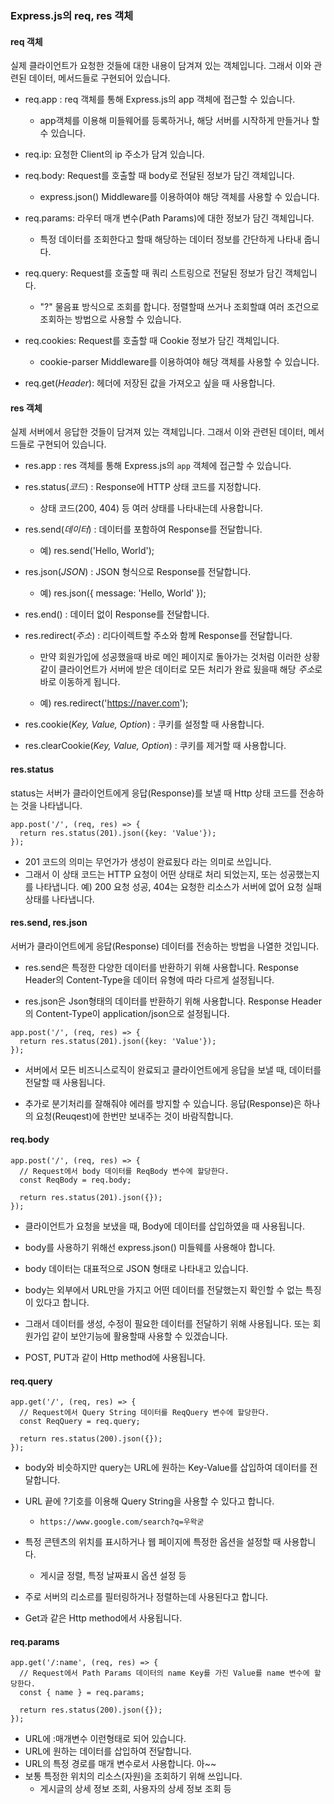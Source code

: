 ### Express.js의 req, res 객체

#### req 객체

실제 클라이언트가 요청한 것들에 대한 내용이 담겨져 있는 객체입니다.
그래서 이와 관련된 데이터, 메서드들로 구현되어 있습니다.

- req.app : req 객체를 통해 Express.js의 app 객체에 접근할 수 있습니다.

  - app객체를 이용해 미들웨어를 등록하거나, 해당 서버를 시작하게 만들거나 할 수 있습니다.

- req.ip: 요청한 Client의 ip 주소가 담겨 있습니다.

- req.body: Request를 호출할 때 body로 전달된 정보가 담긴 객체입니다.

  - express.json() Middleware를 이용하여야 해당 객체를 사용할 수 있습니다.

- req.params: 라우터 매개 변수(Path Params)에 대한 정보가 담긴 객체입니다.

  - 특정 데이터를 조회한다고 할때 해당하는 데이터 정보를 간단하게 나타내 줍니다.

- req.query: Request를 호출할 때 쿼리 스트링으로 전달된 정보가 담긴 객체입니다.

  - "?" 물음표 방식으로 조회를 합니다. 정렬할때 쓰거나 조회할떄 여러 조건으로 조회하는 방법으로 사용할 수 있습니다.

- req.cookies: Request를 호출할 때 Cookie 정보가 담긴 객체입니다.

  - cookie-parser Middleware를 이용하여야 해당 객체를 사용할 수 있습니다.

- req.get(_Header_): 헤더에 저장된 값을 가져오고 싶을 때 사용합니다.

#### res 객체

실제 서버에서 응답한 것들이 담겨져 있는 객체입니다.
그래서 이와 관련된 데이터, 메서드들로 구현되어 있습니다.

- res.app : res 객체를 통해 Express.js의 `app` 객체에 접근할 수 있습니다.

- res.status(_코드_) : Response에 HTTP 상태 코드를 지정합니다.

  - 상태 코드(200, 404) 등 여러 상태를 나타내는데 사용합니다.

- res.send(_데이터_) : 데이터를 포함하여 Response를 전달합니다.

  - 예) res.send('Hello, World');

- res.json(_JSON_) : JSON 형식으로 Response를 전달합니다.

  - 예) res.json({ message: 'Hello, World' });

- res.end() : 데이터 없이 Response를 전달합니다.

- res.redirect(_주소_) : 리다이렉트할 주소와 함께 Response를 전달합니다.

  - 만약 회원가입에 성공했을때 바로 메인 페이지로 돌아가는 것처럼 이러한 상황같이 클라이언트가 서버에 받은 데이터로 모든 처리가 완료 됬을때 해당 *주소*로 바로 이동하게 됩니다.

  - 예) res.redirect('https://naver.com');

- res.cookie(_Key, Value, Option_) : 쿠키를 설정할 때 사용합니다.

- res.clearCookie(_Key, Value, Option_) : 쿠키를 제거할 때 사용합니다.

#### res.status

status는 서버가 클라이언트에게 응답(Response)를 보낼 때 Http 상태 코드를 전송하는 것을 나타냅니다.

```
app.post('/', (req, res) => {
  return res.status(201).json({key: 'Value'});
});
```

- 201 코드의 의미는 무언가가 생성이 완료됬다 라는 의미로 쓰입니다.
- 그래서 이 상태 코드는 HTTP 요청이 어떤 상태로 처리 되었는지, 또는 성공했는지를 나타냅니다. 예) 200 요청 성공, 404는 요청한 리소스가 서버에 없어 요청 실패 상태를 나타냅니다.

#### res.send, res.json

서버가 클라이언트에게 응답(Response) 데이터를 전송하는 방법을 나열한 것입니다.

- res.send은 특정한 다양한 데이터를 반환하기 위해 사용합니다. Response Header의 Content-Type을 데이터 유형에 따라 다르게 설정됩니다.

- res.json은 Json형태의 데이터를 반환하기 위해 사용합니다. Response Header의 Content-Type이 application/json으로 설정됩니다.

```
app.post('/', (req, res) => {
  return res.status(201).json({key: 'Value'});
});
```

- 서버에서 모든 비즈니스로직이 완료되고 클라이언트에게 응답을 보낼 때, 데이터를 전달할 때 사용됩니다.

- 추가로 분기처리를 잘해줘야 에러를 방지할 수 있습니다. 응답(Response)은 하나의 요청(Reuqest)에 한번만 보내주는 것이 바람직합니다.

#### req.body

```
app.post('/', (req, res) => {
  // Request에서 body 데이터를 ReqBody 변수에 할당한다.
  const ReqBody = req.body;

  return res.status(201).json({});
});
```

- 클라이언트가 요청을 보냈을 때, Body에 데이터를 삽입하였을 때 사용됩니다.
- body를 사용하기 위해선 express.json() 미들웨를 사용해야 합니다.
- body 데이터는 대표적으로 JSON 형태로 나타내고 있습니다.
- body는 외부에서 URL만을 가지고 어떤 데이터를 전달했는지 확인할 수 없는 특징이 있다고 합니다.

- 그래서 데이터를 생성, 수정이 필요한 데이터를 전달하기 위해 사용됩니다. 또는 회원가입 같이 보안기능에 활용할때 사용할 수 있겠습니다.

- POST, PUT과 같이 Http method에 사용됩니다.

#### req.query

```
app.get('/', (req, res) => {
  // Request에서 Query String 데이터를 ReqQuery 변수에 할당한다.
  const ReqQuery = req.query;

  return res.status(200).json({});
});
```

- body와 비슷하지만 query는 URL에 원하는 Key-Value를 삽입하여 데이터를 전달합니다.
- URL 끝에 ?기호를 이용해 Query String을 사용할 수 있다고 합니다.
  - `https://www.google.com/search?q=우왁굳`
- 특정 콘텐츠의 위치를 표시하거나 웹 페이지에 특정한 옵션을 설정할 때 사용합니다.
  - 게시글 정렬, 특정 날짜표시 옵션 설정 등
- 주로 서버의 리소르를 필터링하거나 정렬하는데 사용된다고 합니다.

- Get과 같은 Http method에서 사용됩니다.

#### req.params

```
app.get('/:name', (req, res) => {
  // Request에서 Path Params 데이터의 name Key를 가진 Value를 name 변수에 할당한다.
  const { name } = req.params;

  return res.status(200).json({});
});
```

- URL에 :매개변수 이런형태로 되어 있습니다.
- URL에 원하는 데이터를 삽입하여 전달합니다.
- URL의 특정 경로를 매개 변수로서 사용합니다. 아~~
- 보통 특정한 위치의 리소스(자원)을 조회하기 위해 쓰입니다.
  - 게시글의 상세 정보 조회, 사용자의 상세 정보 조회 등
